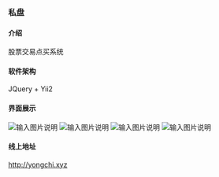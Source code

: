 ### 私盘

#### 介绍
股票交易点买系统

#### 软件架构
JQuery + Yii2

#### 界面展示
![输入图片说明](https://images.gitee.com/uploads/images/2019/0225/093140_7ee68215_1804453.jpeg "index_sp.jpg")
![输入图片说明](https://images.gitee.com/uploads/images/2019/0225/093155_705d8f9b_1804453.jpeg "quote_sp.jpg")
![输入图片说明](https://images.gitee.com/uploads/images/2019/0225/093216_910a5472_1804453.jpeg "transaction_sp.jpg")
![输入图片说明](https://images.gitee.com/uploads/images/2019/0225/093227_1513e7b5_1804453.jpeg "user_sp.jpg")

#### 线上地址
http://yongchi.xyz
